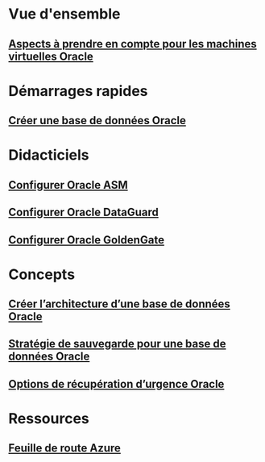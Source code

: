 # Vue d'ensemble

## [Aspects à prendre en compte pour les machines virtuelles Oracle](oracle-considerations.md)

# Démarrages rapides

## [Créer une base de données Oracle](oracle-database-quick-create.md)

# Didacticiels

## [Configurer Oracle ASM](configure-oracle-asm.md)

## [Configurer Oracle DataGuard](configure-oracle-dataguard.md)

## [Configurer Oracle GoldenGate](configure-oracle-golden-gate.md)

# Concepts

## [Créer l’architecture d’une base de données Oracle](oracle-design.md)

## [Stratégie de sauvegarde pour une base de données Oracle](oracle-backup-recovery.md)

## [Options de récupération d’urgence Oracle](oracle-disaster-recovery.md)

# Ressources

## [Feuille de route Azure](https://azure.microsoft.com/roadmap/)

